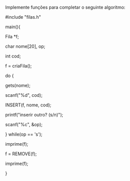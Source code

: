 Implemente funções para completar o seguinte algoritmo:

#include "filas.h" 

main(){ 

 Fila *f; 
 
 char nome[20], op; 
 
 int cod; 
 
 f = criaFila(); 
 
 do { 

gets(nome); 

scanf("%d", cod); 

INSERT(f, nome, cod); 

printf("inserir outro? (s/n)"); 

scanf("%c", &op); 

} while(op == 's'); 

imprime(f); 

f = REMOVE(f); 

  imprime(f); 

} 
